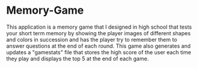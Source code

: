 # Memory-Game
This application is a memory game that I designed in high school that tests your short term memory by showing the player images of different shapes and colors in succession and has the player try to remember them to answer questions at the end of each round. This game also generates and updates a "gamestats" file that stores the high score of the user each time they play and displays the top 5 at the end of each game.
